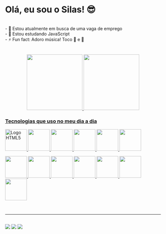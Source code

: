 <h1>Olá, eu sou o Silas! 😎</h1>

<br>
<div>
- 🔭 Estou atualmente em busca de uma vaga de emprego<br>
- 🌱 Estou estudando JavaScript<br>
- ⚡ Fun fact: Adoro música! Toco 🎹 e 🎸<br>
</div>
<br>
<br>

<div align="center">
  <a href="https://github.com/silashorta">
  <img height="180em" src="https://github-readme-stats.vercel.app/api?username=silashorta&show_icons=true&theme=dark&include_all_commits=true&count_private=true"/>
  <img height="180em" src="https://github-readme-stats.vercel.app/api/top-langs/?username=silashorta&layout=compact&langs_count=7&theme=dark"/>
</div>

<h3>Tecnologias que uso no meu dia a dia</h3>

<div>
  <p align="">
  <img src="https://cdn.jsdelivr.net/gh/devicons/devicon/icons/html5/html5-original.svg" width="70" height="70" alt="Logo HTML5" />
  <img src="https://cdn.jsdelivr.net/gh/devicons/devicon/icons/css3/css3-original.svg" width="70px" height="70px"/>
  <img src="https://cdn.jsdelivr.net/gh/devicons/devicon/icons/bootstrap/bootstrap-original.svg" width="70px" height="70px"/>
  <img src="https://cdn.jsdelivr.net/gh/devicons/devicon/icons/sass/sass-original.svg" width="70px" height="70px" />
  <img src="https://cdn.jsdelivr.net/gh/devicons/devicon/icons/javascript/javascript-original.svg" width="70px" height="70px" />   
  <img src="https://cdn.jsdelivr.net/gh/devicons/devicon/icons/react/react-original.svg" width="70px" height="70px" />   
</p>
  <p align="">
  <img src="https://cdn.jsdelivr.net/gh/devicons/devicon/icons/express/express-original.svg" width="70px" height="70px" />
  <img src="https://cdn.jsdelivr.net/gh/devicons/devicon/icons/git/git-original.svg"  width="70px" height="70px" />
  <img src="https://cdn.jsdelivr.net/gh/devicons/devicon/icons/mysql/mysql-original-wordmark.svg" width="70px" height="70px" />
  <img src="https://cdn.jsdelivr.net/gh/devicons/devicon/icons/nodejs/nodejs-original.svg" width="70px" height="70px" />
  <img src="https://cdn.jsdelivr.net/gh/devicons/devicon/icons/npm/npm-original-wordmark.svg" width="70px" height="70px" />
  <img src="https://cdn.jsdelivr.net/gh/devicons/devicon/icons/sequelize/sequelize-original-wordmark.svg" width="70px" height="70px" />
  <img src="https://cdn.jsdelivr.net/gh/devicons/devicon/icons/vscode/vscode-original-wordmark.svg" width="70px" height="70px" />
  </p>

</div>

<br>
<hr>
<br>

<div>
  <a href="mailto:silas@gmail.com" target="blank"><img src="https://img.shields.io/badge/Gmail-D14836?style=for-the-badge&logo=gmail&logoColor=white"></a>
  <a href="https://instagram.com/silashorta" target="_blank"><img src="https://img.shields.io/badge/-Instagram-%23E4405F?style=for-the-badge&logo=instagram&logoColor=white" target="_blank"></a>
  <a href="https://www.linkedin.com/in/silas-horta-420936ba" target="_blank"><img src="https://img.shields.io/badge/-LinkedIn-%230077B5?style=for-the-badge&logo=linkedin&logoColor=white" target="_blank"></a>
</div>
